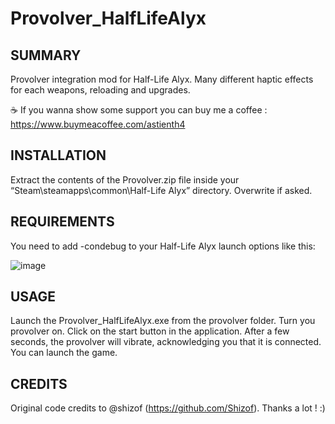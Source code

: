 # Provolver_HalfLifeAlyx

## SUMMARY

Provolver integration mod for Half-Life Alyx. Many different haptic effects for each weapons, reloading and upgrades.

☕ If you wanna show some support you can buy me a coffee : https://www.buymeacoffee.com/astienth4


## INSTALLATION
Extract the contents of the Provolver.zip file inside your “Steam\steamapps\common\Half-Life Alyx” directory.
Overwrite if asked.


## REQUIREMENTS
You need to add -condebug to your Half-Life Alyx launch options like this:

![image](https://user-images.githubusercontent.com/1837913/82000781-5abec780-9694-11ea-9fb5-61b049c7f4f5.png)

## USAGE

Launch the Provolver_HalfLifeAlyx.exe from the provolver folder.
Turn you provolver on.
Click on the start button in the application.
After a few seconds, the provolver will vibrate, acknowledging you that it is connected.
You can launch the game.

## CREDITS

Original code credits to @shizof (https://github.com/Shizof). Thanks a lot ! :)

